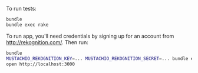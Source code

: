 To run tests:

```bash
bundle
bundle exec rake
```

To run app, you'll need credentials by signing up for an account from http://rekognition.com/.  Then run:

```bash
bundle
MUSTACHIO_REKOGNITION_KEY=... MUSTACHIO_REKOGNITION_SECRET=... bundle exec unicorn -c ./config/unicorn.rb -p 3000
open http://localhost:3000
```
